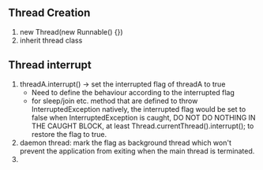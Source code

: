 ## Thread Creation
1. new Thread(new Runnable() {})
2. inherit thread class

## Thread interrupt 
1. threadA.interrupt() -> set the interrupted flag of threadA to true
   - Need to define the behaviour according to the interrupted flag
   - for sleep/join etc. method that are defined to throw InterruptedException natively, the interrupted flag would be set to false when InterruptedException is caught, DO NOT DO NOTHING IN THE CAUGHT BLOCK, at least  Thread.currentThread().interrupt(); to restore the flag to true.
2. daemon thread: mark the flag as background thread which won't prevent the application from exiting when the main thread is terminated.
3. 